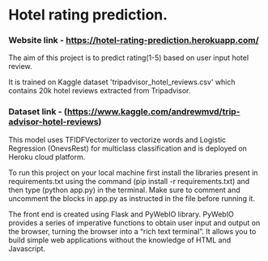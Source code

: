 # Hotel rating prediction.

### Website link - https://hotel-rating-prediction.herokuapp.com/
 
The aim of this project is to predict rating(1-5) based on user input hotel review.

It is trained on Kaggle dataset 'tripadvisor_hotel_reviews.csv' which contains 20k hotel reviews extracted from Tripadvisor.
### Dataset link - (https://www.kaggle.com/andrewmvd/trip-advisor-hotel-reviews)

This model uses TFIDFVectorizer to vectorize words and Logistic Regression (OnevsRest) for multiclass classification and is deployed on Heroku cloud platform.

To run this project on your local machine first install the libraries present in requirements.txt using the command (pip install -r requirements.txt) and then type (python app.py) in the terminal. Make sure to comment and uncomment the blocks in app.py as instructed in the file before running it.

The front end is created using Flask and PyWebIO library. PyWebIO provides a series of imperative functions to obtain user input and output on the browser, turning the browser into a “rich text terminal”. It allows you to build simple web applications without the knowledge of HTML and Javascript.


